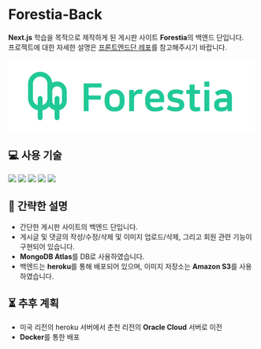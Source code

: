 # Forestia-Back

**Next.js** 학습을 목적으로 제작하게 된 게시판 사이트 **Forestia**의 백엔드 단입니다. <br>
프로젝트에 대한 자세한 설명은 <a href="https://github.com/uncyclocity/Forestia">프론트엔드단 레포</a>를 참고해주시기 바랍니다.

<img src="./readme_src/logo.png" width="500px"></img>

## 💻 사용 기술

<img src="https://img.shields.io/badge/Node.js-339933?style=flat-square&logo=nodedotjs&logoColor=white"/> <img src="https://img.shields.io/badge/Express-000000?style=flat-square&logo=express&logoColor=white"/> <img src="https://img.shields.io/badge/MongoDB-47A248?style=flat-square&logo=mongodb&logoColor=white"/> <img src="https://img.shields.io/badge/Heroku-430098?style=flat-square&logo=heroku&logoColor=white"/> <img src="https://img.shields.io/badge/AmazonS3-569A31?style=flat-square&logo=amazons3&logoColor=white"/>

## 📜 간략한 설명

- 간단한 게시판 사이트의 백엔드 단입니다.
- 게시글 및 댓글의 작성/수정/삭제 및 이미지 업로드/삭제, 그리고 회원 관련 기능이 구현되어 있습니다.
- **MongoDB Atlas**를 DB로 사용하였습니다.
- 백엔드는 **heroku**를 통해 배포되어 있으며, 이미지 저장소는 **Amazon S3**를 사용하였습니다.

## ⏳ 추후 계획

- 미국 리전의 heroku 서버에서 춘천 리전의 **Oracle Cloud** 서버로 이전
- **Docker**를 통한 배포
